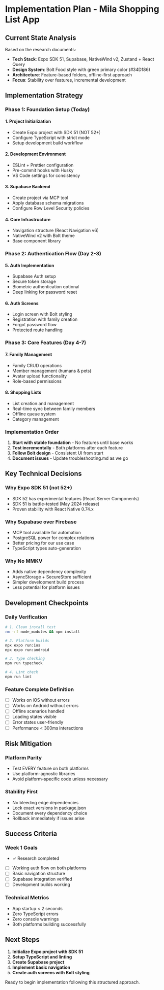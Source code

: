 # Implementation Plan - Mila Shopping List App

## Current State Analysis

Based on the research documents:
- **Tech Stack**: Expo SDK 51, Supabase, NativeWind v2, Zustand + React Query
- **Design System**: Bolt Food style with green primary color (#34D186)
- **Architecture**: Feature-based folders, offline-first approach
- **Focus**: Stability over features, incremental development

## Implementation Strategy

### Phase 1: Foundation Setup (Today)

#### 1. Project Initialization
- Create Expo project with SDK 51 (NOT 52+)
- Configure TypeScript with strict mode
- Setup development build workflow

#### 2. Development Environment
- ESLint + Prettier configuration
- Pre-commit hooks with Husky
- VS Code settings for consistency

#### 3. Supabase Backend
- Create project via MCP tool
- Apply database schema migrations
- Configure Row Level Security policies

#### 4. Core Infrastructure
- Navigation structure (React Navigation v6)
- NativeWind v2 with Bolt theme
- Base component library

### Phase 2: Authentication Flow (Day 2-3)

#### 5. Auth Implementation
- Supabase Auth setup
- Secure token storage
- Biometric authentication optional
- Deep linking for password reset

#### 6. Auth Screens
- Login screen with Bolt styling
- Registration with family creation
- Forgot password flow
- Protected route handling

### Phase 3: Core Features (Day 4-7)

#### 7. Family Management
- Family CRUD operations
- Member management (humans & pets)
- Avatar upload functionality
- Role-based permissions

#### 8. Shopping Lists
- List creation and management
- Real-time sync between family members
- Offline queue system
- Category management

### Implementation Order

1. **Start with stable foundation** - No features until base works
2. **Test incrementally** - Both platforms after each feature
3. **Follow Bolt design** - Consistent UI from start
4. **Document issues** - Update troubleshooting.md as we go

## Key Technical Decisions

### Why Expo SDK 51 (not 52+)
- SDK 52 has experimental features (React Server Components)
- SDK 51 is battle-tested (May 2024 release)
- Proven stability with React Native 0.74.x

### Why Supabase over Firebase
- MCP tool available for automation
- PostgreSQL power for complex relations
- Better pricing for our use case
- TypeScript types auto-generation

### Why No MMKV
- Adds native dependency complexity
- AsyncStorage + SecureStore sufficient
- Simpler development build process
- Less potential for platform issues

## Development Checkpoints

### Daily Verification
```bash
# 1. Clean install test
rm -rf node_modules && npm install

# 2. Platform builds
npx expo run:ios
npx expo run:android

# 3. Type checking
npm run typecheck

# 4. Lint check
npm run lint
```

### Feature Complete Definition
- [ ] Works on iOS without errors
- [ ] Works on Android without errors
- [ ] Offline scenarios handled
- [ ] Loading states visible
- [ ] Error states user-friendly
- [ ] Performance < 300ms interactions

## Risk Mitigation

### Platform Parity
- Test EVERY feature on both platforms
- Use platform-agnostic libraries
- Avoid platform-specific code unless necessary

### Stability First
- No bleeding edge dependencies
- Lock exact versions in package.json
- Document every dependency choice
- Rollback immediately if issues arise

## Success Criteria

### Week 1 Goals
- ✓ Research completed
- [ ] Working auth flow on both platforms
- [ ] Basic navigation structure
- [ ] Supabase integration verified
- [ ] Development builds working

### Technical Metrics
- App startup < 2 seconds
- Zero TypeScript errors
- Zero console warnings
- Both platforms building successfully

## Next Steps

1. **Initialize Expo project with SDK 51**
2. **Setup TypeScript and linting**
3. **Create Supabase project**
4. **Implement basic navigation**
5. **Create auth screens with Bolt styling**

Ready to begin implementation following this structured approach.